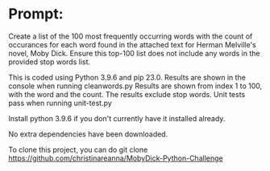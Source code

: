 # Prompt:

Create a list of the 100 most frequently occurring words with the count of occurances for each word found in the attached text for Herman Melville's novel, Moby Dick.
Ensure this top-100 list does not include any words in the provided stop words list.

This is coded using Python 3.9.6 and pip 23.0. Results are shown in the console when running cleanwords.py
Results are shown from index 1 to 100, with the word and the count. The results exclude stop words.
Unit tests pass when running unit-test.py

Install python 3.9.6 if you don't currently have it installed already.

No extra dependencies have been downloaded.

To clone this project, you can do git clone https://github.com/christinareanna/MobyDick-Python-Challenge
